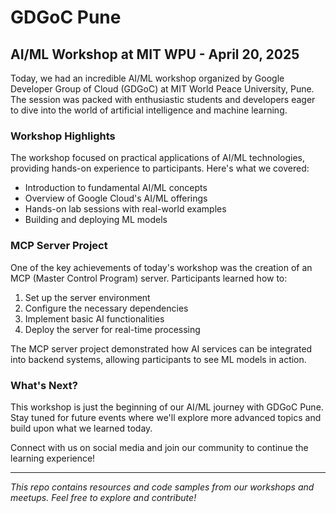 # GDGoC Pune

## AI/ML Workshop at MIT WPU - April 20, 2025

Today, we had an incredible AI/ML workshop organized by Google Developer Group of Cloud (GDGoC) at MIT World Peace University, Pune. The session was packed with enthusiastic students and developers eager to dive into the world of artificial intelligence and machine learning.

### Workshop Highlights

The workshop focused on practical applications of AI/ML technologies, providing hands-on experience to participants. Here's what we covered:

- Introduction to fundamental AI/ML concepts
- Overview of Google Cloud's AI/ML offerings
- Hands-on lab sessions with real-world examples
- Building and deploying ML models

### MCP Server Project

One of the key achievements of today's workshop was the creation of an MCP (Master Control Program) server. Participants learned how to:

1. Set up the server environment
2. Configure the necessary dependencies
3. Implement basic AI functionalities
4. Deploy the server for real-time processing

The MCP server project demonstrated how AI services can be integrated into backend systems, allowing participants to see ML models in action.

### What's Next?

This workshop is just the beginning of our AI/ML journey with GDGoC Pune. Stay tuned for future events where we'll explore more advanced topics and build upon what we learned today.

Connect with us on social media and join our community to continue the learning experience!

---
*This repo contains resources and code samples from our workshops and meetups. Feel free to explore and contribute!*